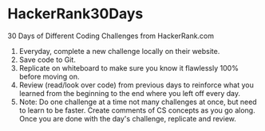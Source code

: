 # HackerRank30Days
30 Days of Different Coding Challenges from HackerRank.com
1) Everyday, complete a new challenge locally on their website.
2) Save code to Git.
3) Replicate on whiteboard to make sure you know it flawlessly 100% before moving on.
4) Review (read/look over code) from previous days to reinforce what you learned from the beginning to the end where you left off every day.
5) Note: Do one challenge at a time not many challenges at once, but need to learn to be faster. Create comments of CS concepts as you go along. Once you are done with the day's challenge, replicate and review.
